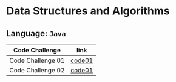 # Data Structures and Algorithms

## Language: `Java`

| Code Challenge    | link        |
| ----------------- | ----------- |
| Code Challenge 01 | [code01](https://github.com/MahmoudAbubaker9/data-structures-and-algorithms/blob/main/java/array-reverse/README.md)|
| Code Challenge 02 | [code01](https://github.com/MahmoudAbubaker9/data-structures-and-algorithms/blob/main/java/array-insert-shift/README.md)|

